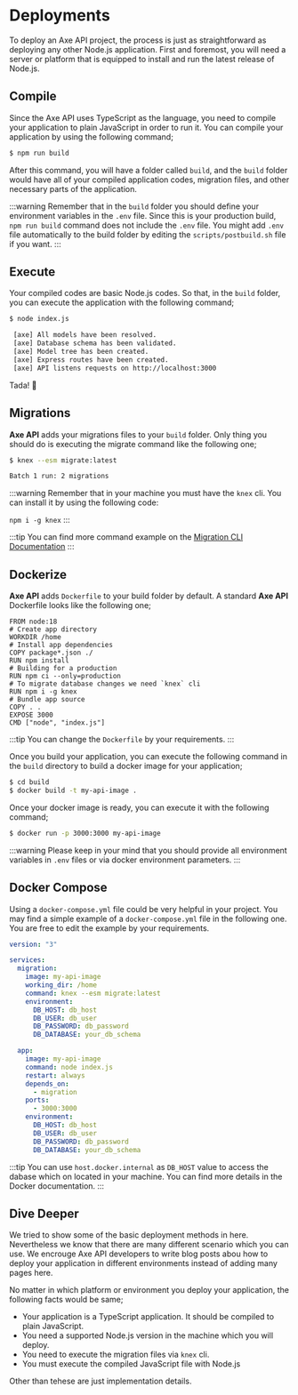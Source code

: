 # Deployments

To deploy an Axe API project, the process is just as straightforward as deploying any other Node.js application. First and foremost, you will need a server or platform that is equipped to install and run the latest release of Node.js.

## Compile

Since the Axe API uses TypeScript as the language, you need to compile your application to plain JavaScript in order to run it. You can compile your application by using the following command;

```bash
$ npm run build
```

After this command, you will have a folder called `build`, and the `build` folder would have all of your compiled application codes, migration files, and other necessary parts of the application.

:::warning
Remember that in the `build` folder you should define your environment variables in the `.env` file. Since this is your production build, `npm run build` command does not include the `.env` file. You might add `.env` file automatically to the build folder by editing the `scripts/postbuild.sh` file if you want.
:::

## Execute

Your compiled codes are basic Node.js codes. So that, in the `build` folder, you can execute the application with the following command;

```bash
$ node index.js

 [axe] All models have been resolved.
 [axe] Database schema has been validated.
 [axe] Model tree has been created.
 [axe] Express routes have been created.
 [axe] API listens requests on http://localhost:3000
```

Tada! :tada:

## Migrations

**Axe API** adds your migrations files to your `build` folder. Only thing you should do is executing the migrate command like the following one;

```bash
$ knex --esm migrate:latest

Batch 1 run: 2 migrations
```

:::warning
Remember that in your machine you must have the `knex` cli. You can install it by using the following code:

`npm i -g knex`
:::

:::tip
You can find more command example on the [Migration CLI Documentation](https://knexjs.org/guide/migrations.html#migration-cli)
:::

## Dockerize

**Axe API** adds `Dockerfile` to your build folder by default. A standard **Axe API** Dockerfile looks like the following one;

```docker
FROM node:18
# Create app directory
WORKDIR /home
# Install app dependencies
COPY package*.json ./
RUN npm install
# Building for a production
RUN npm ci --only=production
# To migrate database changes we need `knex` cli
RUN npm i -g knex
# Bundle app source
COPY . .
EXPOSE 3000
CMD ["node", "index.js"]
```

:::tip
You can change the `Dockerfile` by your requirements.
:::

Once you build your application, you can execute the following command in the `build` directory to build a docker image for your application;

```bash
$ cd build
$ docker build -t my-api-image .
```

Once your docker image is ready, you can execute it with the following command;

```bash
$ docker run -p 3000:3000 my-api-image
```

:::warning
Please keep in your mind that you should provide all environment variables in `.env` files or via docker environment parameters.
:::

## Docker Compose

Using a `docker-compose.yml` file could be very helpful in your project. You may find a simple example of a `docker-compose.yml` file in the following one. You are free to edit the example by your requirements.

```yaml
version: "3"

services:
  migration:
    image: my-api-image
    working_dir: /home
    command: knex --esm migrate:latest
    environment:
      DB_HOST: db_host
      DB_USER: db_user
      DB_PASSWORD: db_password
      DB_DATABASE: your_db_schema

  app:
    image: my-api-image
    command: node index.js
    restart: always
    depends_on:
      - migration
    ports:
      - 3000:3000
    environment:
      DB_HOST: db_host
      DB_USER: db_user
      DB_PASSWORD: db_password
      DB_DATABASE: your_db_schema
```

:::tip
You can use `host.docker.internal` as `DB_HOST` value to access the dabase which on located in your machine. You can find more details in the Docker documentation.
:::

## Dive Deeper

We tried to show some of the basic deployment methods in here. Nevertheless we know that there are many different scenario which you can use. We encrouge Axe API developers to write blog posts abou how to deploy your application in different environments instead of adding many pages here.

No matter in which platform or environment you deploy your application, the following facts would be same;

- Your application is a TypeScript application. It should be compiled to plain JavaScript.
- You need a supported Node.js version in the machine which you will deploy.
- You need to execute the migration files via `knex` cli.
- You must execute the compiled JavaScript file with Node.js

Other than tehese are just implementation details.
